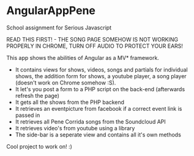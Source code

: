 # AngularAppPene
School assignment for Serious Javascript

READ THIS FIRST! - THE SONG PAGE SOMEHOW IS NOT WORKING PROPERLY IN CHROME, TURN OFF AUDIO TO PROTECT YOUR EARS!

This app shows the abilities of Angular as a MV* framework.

- It contains views for shows, videos, songs and partials for individual shows, the addition form for shows, a youtube player, a song player (doesn't work on Chrome somehow :S). 
- It let's you post a form to a PHP script on the back-end (afterwards refresh the page)
- It gets all the shows from the PHP backend
- It retrieves an eventpicture from facebook if a correct event link is passed in
- It retrieves all Pene Corrida songs from the Soundcloud API
- It retrieves video's from youtube using a library
- The side-bar is a seperate view and contains all it's own methods

Cool project to work on! :)
